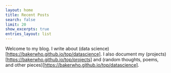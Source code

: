 ```yaml
---
layout: home
title: Recent Posts
search: false
limit: 20
show_excerpts: true
entries_layout: list
---
```


Welcome to my blog. I write about (data science)[https://bakerwho.github.io/top/datascience]. I also document my (projects)[https://bakerwho.github.io/top/projects] and (random thoughts, poems, and other pieces)[https://bakerwho.github.io/top/datascience].

